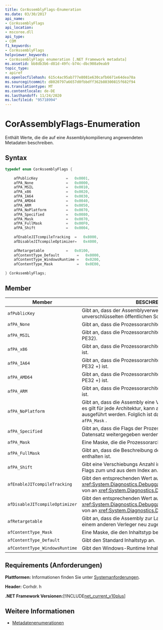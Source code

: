 ```yaml
---
title: CorAssemblyFlags-Enumeration
ms.date: 03/30/2017
api_name:
- CorAssemblyFlags
api_location:
- mscoree.dll
api_type:
- COM
f1_keywords:
- CorAssemblyFlags
helpviewer_keywords:
- CorAssemblyFlags enumeration [.NET Framework metadata]
ms.assetid: bb8db3b6-d81d-49fc-b74c-dbc908a9eab9
topic_type:
- apiref
ms.openlocfilehash: 615c4ac95ab777e8081e630cafb6671e64dea78a
ms.sourcegitcommit: d8020797a6657d0fbbdff362b80300815f682f94
ms.translationtype: MT
ms.contentlocale: de-DE
ms.lasthandoff: 11/24/2020
ms.locfileid: "95718994"
---
```

# <a name="corassemblyflags-enumeration"></a>CorAssemblyFlags-Enumeration

Enthält Werte, die die auf eine Assemblykompilierung angewendeten Metadaten beschreiben.  
  
## <a name="syntax"></a>Syntax  
  
```cpp  
typedef enum CorAssemblyFlags {  
  
    afPublicKey             =   0x0001,  
    afPA_None               =   0x0000,  
    afPA_MSIL               =   0x0010,  
    afPA_x86                =   0x0020,  
    afPA_IA64               =   0x0030,  
    afPA_AMD64              =   0x0040,  
    afPA_ARM                =   0x0050,  
    afPA_NoPlatform         =   0x0070,  
    afPA_Specified          =   0x0080,  
    afPA_Mask               =   0x0070,  
    afPA_FullMask           =   0x00F0,  
    afPA_Shift              =   0x0004,  
  
    afEnableJITcompileTracking  =   0x8000,  
    afDisableJITcompileOptimizer=   0x4000,  
  
    afRetargetable          =   0x0100,  
    afContentType_Default        =   0x0000,  
    afContentType_WindowsRuntime =   0x0200,  
    afContentType_Mask           =   0x0E00,  
  
} CorAssemblyFlags;  
```  
  
## <a name="members"></a>Member  
  
|Member|BESCHREIBUNG|  
|------------|-----------------|  
|`afPublicKey`|Gibt an, dass der Assemblyverweis den vollständigen, unverschlüsselten öffentlichen Schlüssel enthält.|  
|`afPA_None`|Gibt an, dass die Prozessorarchitektur nicht angegeben ist.|  
|`afPA_MSIL`|Gibt an, dass die Prozessorarchitektur neutral ist (das Format PE32).|  
|`afPA_x86`|Gibt an, dass die Prozessorarchitektur x86 (das Format PE32) ist.|  
|`afPA_IA64`|Gibt an, dass die Prozessorarchitektur Itanium (das Format PE32 +) ist.|  
|`afPA_AMD64`|Gibt an, dass die Prozessorarchitektur AMD x64 (das Format PE32 +) ist.|  
|`afPA_ARM`|Gibt an, dass die Prozessorarchitektur Arm (das Format PE32) ist.|  
|`afPA_NoPlatform`|Gibt an, dass die Assembly eine Verweisassembly ist. Das heißt, es gilt für jede Architektur, kann aber nicht in einer Architektur ausgeführt werden. Folglich ist das-Flag identisch mit `afPA_Mask` .|  
|`afPA_Specified`|Gibt an, dass die Flags der Prozessorarchitektur an den Datensatz weitergegeben werden sollen `AssemblyRef` .|  
|`afPA_Mask`|Eine Maske, die die Prozessorarchitektur beschreibt.|  
|`afPA_FullMask`|Gibt an, dass die Beschreibung der Prozessorarchitektur enthalten ist.|  
|`afPA_Shift`|Gibt eine Verschiebungs Anzahl in der Prozessorarchitektur-Flags zum und aus dem Index an.|  
|`afEnableJITcompileTracking`|Gibt den entsprechenden Wert aus der <xref:System.Diagnostics.DebuggableAttribute.DebuggingModes> von an <xref:System.Diagnostics.DebuggableAttribute> .|  
|`afDisableJITcompileOptimizer`|Gibt den entsprechenden Wert aus der <xref:System.Diagnostics.DebuggableAttribute.DebuggingModes> von an <xref:System.Diagnostics.DebuggableAttribute> .|  
|`afRetargetable`|Gibt an, dass die Assembly zur Laufzeit auf eine Assembly von einem anderen Verleger neu zugewiesen werden kann.|  
|`afContentType_Mask`|Eine Maske, die den Inhaltstyp beschreibt.|  
|`afContentType_Default`|Gibt den Standard Inhaltstyp an.|  
|`afContentType_WindowsRuntime`|Gibt den Windows-Runtime Inhaltstyp an.|  
  
## <a name="requirements"></a>Requirements (Anforderungen)  

 **Plattformen:** Informationen finden Sie unter [Systemanforderungen](../../get-started/system-requirements.md).  
  
 **Header:** Corhdr. h  
  
 **.NET Framework Versionen:**[!INCLUDE[net_current_v10plus](../../../../includes/net-current-v10plus-md.md)]  
  
## <a name="see-also"></a>Weitere Informationen

- [Metadatenenumerationen](metadata-enumerations.md)
